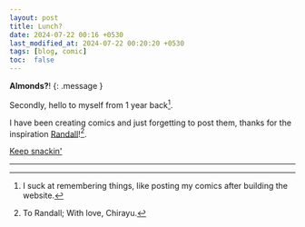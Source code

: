 ```yaml
---
layout: post
title: Lunch?
date: 2024-07-22 00:16 +0530
last_modified_at: 2024-07-22 00:20:20 +0530
tags: [blog, comic]
toc:  false
---
```

**Almonds?**!
{: .message }

Secondly, hello to myself from 1 year back[^fn-hah].

I have been creating comics and just forgetting to post them, thanks for the inspiration [Randall](https://xkcd.com)![^fn-love].

[Keep snackin'](./assets/Comic-lunch.png)




-----

[^fn-hah]: I suck at remembering things, like posting my comics after building the website.
[^fn-love]: To Randall; With love, Chirayu.
